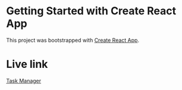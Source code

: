 # Getting Started with Create React App

This project was bootstrapped with [Create React App](https://github.com/facebook/create-react-app).

 
# Live link  
[Task Manager](https://task-manager-eight-mauve.vercel.app/) 
